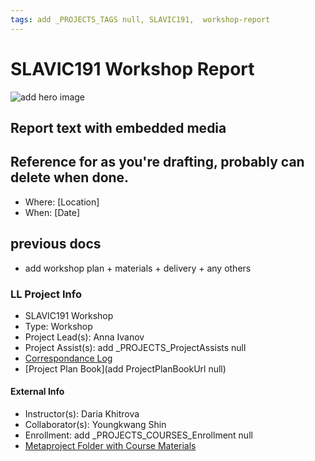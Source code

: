 ```yaml
---
tags: add _PROJECTS_TAGS null, SLAVIC191,  workshop-report
---
```



#  SLAVIC191 Workshop Report

![add hero image]()

## Report text with embedded media



## Reference for as you're drafting, probably can delete when done.

- Where: [Location]
- When: [Date]

## previous docs
* add workshop plan + materials + delivery + any others

### LL Project Info
* SLAVIC191 Workshop
* Type: Workshop
* Project Lead(s): Anna Ivanov
* Project Assist(s): add _PROJECTS_ProjectAssists null
* [Correspondance Log](https://drive.google.com/drive/folders/1VY7QlwHVp4ixqXlXfRwP7Tb4EUwBN6V8?usp=drive_link)
* [Project Plan Book](add ProjectPlanBookUrl null)

#### External Info
* Instructor(s): Daria Khitrova
* Collaborator(s): Youngkwang Shin
* Enrollment: add _PROJECTS_COURSES_Enrollment null
* [Metaproject Folder with Course Materials](https://drive.google.com/drive/folders/1VY7QlwHVp4ixqXlXfRwP7Tb4EUwBN6V8?usp=drive_link)



